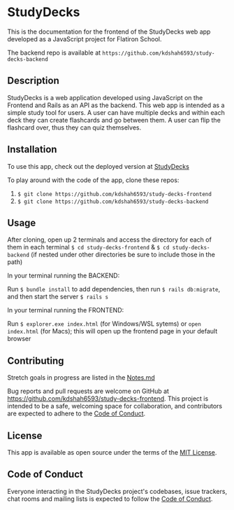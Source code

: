 # StudyDecks
This is the documentation for the frontend of the StudyDecks web app developed as a JavaScript project for Flatiron School.

The backend repo is available at `https://github.com/kdshah6593/study-decks-backend`

## Description
StudyDecks is a web application developed using JavaScript on the Frontend and Rails as an API as the backend. This web app is intended as a simple study tool for users. A user can have multiple decks and within each deck they can create flashcards and go between them. A user can flip the flashcard over, thus they can quiz themselves.

## Installation
To use this app, check out the deployed version at [StudyDecks](https://study-decks.herokuapp.com/)

To play around with the code of the app, clone these repos:
1. `$ git clone https://github.com/kdshah6593/study-decks-frontend`
2. `$ git clone https://github.com/kdshah6593/study-decks-backend`

## Usage

After cloning, open up 2 terminals and access the directory for each of them in each terminal `$ cd study-decks-frontend` & `$ cd study-decks-backend` (if nested under other directories be sure to include those in the path)

In your terminal running the BACKEND:

Run `$ bundle install` to add dependencies, then run `$ rails db:migrate`, and then start the server `$ rails s`

In your terminal running the FRONTEND:

Run `$ explorer.exe index.html` (for Windows/WSL sytems) or `open index.html` (for Macs); this will open up the frontend page in your default browser

## Contributing
Stretch goals in progress are listed in the [Notes.md](https://github.com/kdshah6593/study-decks-frontend/blob/main/Notes.md)

Bug reports and pull requests are welcome on GitHub at https://github.com/kdshah6593/study-decks-frontend. This project is intended to be a safe, welcoming space for collaboration, and contributors are expected to adhere to the [Code of Conduct](https://github.com/kdshah6593/study-decks-frontend/blob/main/CODE_OF_CONDUCT.md).

## License
This app is available as open source under the terms of the [MIT License](https://opensource.org/licenses/MIT).

## Code of Conduct

Everyone interacting in the StudyDecks project's codebases, issue trackers, chat rooms and mailing lists is expected to follow the [Code of Conduct](https://github.com/kdshah6593/study-decks-frontend/blob/main/CODE_OF_CONDUCT.md).